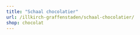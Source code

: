 ```yaml
---
title: "Schaal chocolatier"
url: /illkirch-graffenstaden/schaal-chocolatier/
shop: chocolat
---
```

